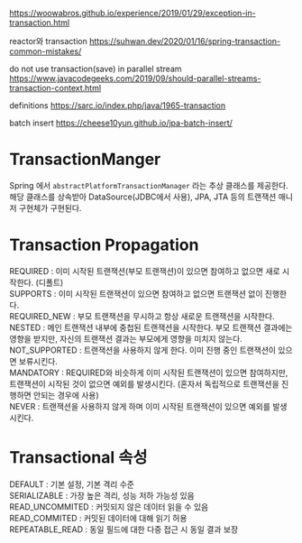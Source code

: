 https://woowabros.github.io/experience/2019/01/29/exception-in-transaction.html

reactor와 transaction
https://suhwan.dev/2020/01/16/spring-transaction-common-mistakes/

do not use transaction(save) in parallel stream
https://www.javacodegeeks.com/2019/09/should-parallel-streams-transaction-context.html

definitions
https://sarc.io/index.php/java/1965-transaction

batch insert
https://cheese10yun.github.io/jpa-batch-insert/

# TransactionManger

Spring 에서 `abstractPlatformTransactionManager` 라는 추상 클래스를 제공한다. 해당 클래스를 상속받아 DataSource(JDBC에서 사용), JPA, JTA 등의 트랜잭션 매니저 구현체가 구현된다.

# Transaction Propagation

REQUIRED : 이미 시작된 트랜잭션(부모 트랜잭션)이 있으면 참여하고 없으면 새로 시작한다. (디폴트)  
SUPPORTS : 이미 시작된 트랜잭션이 있으면 참여하고 없으면 트랜잭션 없이 진행한다.  
REQUIRED_NEW : 부모 트랜잭션을 무시하고 항상 새로운 트랜잭션을 시작한다.  
NESTED : 메인 트랜잭션 내부에 중첩된 트랜잭션을 시작한다. 부모 트랜잭션 결과에는 영향을 받지만, 자신의 트랜잭션 결과는 부모에게 영향을 미치지 않는다.  
NOT_SUPPORTED : 트랜잭션을 사용하지 않게 한다. 이미 진행 중인 트랜잭션이 있으면 보류시킨다.  
MANDATORY : REQUIRED와 비슷하게 이미 시작된 트랜잭션이 있으면 참여하지만, 트랜잭션이 시작된 것이 없으면 예외를 발생시킨다. (혼자서 독립적으로 트랜잭션을 진행하면 안되는 경우에 사용)  
NEVER : 트랜잭션을 사용하지 않게 하며 이미 시작된 트랜잭션이 있으면 예외를 발생시킨다.  

# Transactional 속성

DEFAULT : 기본 설정, 기본 격리 수준  
SERIALIZABLE : 가장 높은 격리, 성능 저하 가능성 있음  
READ_UNCOMMITED : 커밋되지 않은 데이터 읽을 수 있음  
READ_COMMITED : 커밋된 데이터에 대해 읽기 허용  
REPEATABLE_READ : 동일 필드에 대한 다중 접근 시 동일 결과 보장  